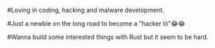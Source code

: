 #Loving in coding, hacking and malware development.

#Just a newbie on the long road to become a "hacker lỏ"😂😂

#Wanna build some interested things with Rust but it seem to be hard.


